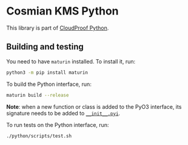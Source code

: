 # Cosmian KMS Python

This library is part of [CloudProof Python](https://github.com/Cosmian/cloudproof_python).

## Building and testing

You need to have `maturin` installed. To install it, run:

```bash
python3 -m pip install maturin
```

To build the Python interface, run:

```bash
maturin build --release
```

__Note__: when a new function or class is added to the PyO3 interface, its signature needs to be added to [`__init__.pyi`](python/cosmian_kms/__init__.pyi).

To run tests on the Python interface, run:

```bash
./python/scripts/test.sh
```
